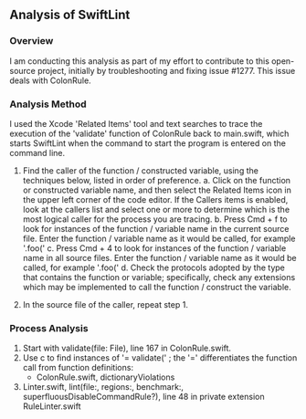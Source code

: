 ## Analysis of SwiftLint

### Overview
I am conducting this analysis as part of my effort to contribute to this open-source project, initially by troubleshooting and fixing issue #1277. This issue deals with ColonRule.

### Analysis Method

I used the Xcode 'Related Items' tool and text searches to trace the execution of the 'validate' function of ColonRule back to main.swift, which starts SwiftLint when the command to start the program is entered on the command line.

1. Find the caller of the function / constructed variable, using the techniques below, listed in order of preference.
    a. Click on the function or constructed variable name, and then select the Related Items icon in the upper left corner of the code editor. If the Callers items is enabled, look at the callers list and select one or more to determine which is the most logical caller for the process you are tracing.
    b. Press Cmd + f to look for instances of the function / variable name in the current source file. Enter the function / variable name as it would be called, for example '.foo('
    c. Press Cmd + 4 to look for instances of the function / variable name in all source files. Enter the function / variable name as it would be called, for example '.foo('
    d. Check the protocols adopted by the type that contains the function or variable; specifically, check any extensions which may be implemented to call the function / construct the variable.

2. In the source file of the caller, repeat step 1.


### Process Analysis

1. Start with validate(file: File), line 167 in ColonRule.swift.
2. Use c to find instances of '= validate(' ; the '=' differentiates the function call from function definitions:
    * ColonRule.swift, dictionaryViolations
2. Linter.swift, lint(file:, regions:, benchmark:, superfluousDisableCommandRule?), line 48 in private extension RuleLinter.swift
